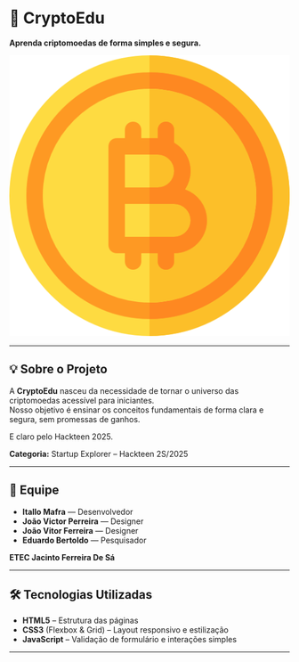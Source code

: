 # 🚀 CryptoEdu

**Aprenda criptomoedas de forma simples e segura.**

![Banner](img/banner.png) <!-- opcional: substitua ou remova se não tiver imagem -->

---

## 💡 Sobre o Projeto
A **CryptoEdu** nasceu da necessidade de tornar o universo das criptomoedas acessível para iniciantes.  
Nosso objetivo é ensinar os conceitos fundamentais de forma clara e segura, sem promessas de ganhos.

 E claro pelo Hackteen 2025.

**Categoria:** Startup Explorer – Hackteen 2S/2025

---

## 👥 Equipe
- **Itallo Mafra** — Desenvolvedor  
- **João Victor Perreira** — Designer  
- **João Vitor Ferreira** — Designer  
- **Eduardo Bertoldo** — Pesquisador  

**ETEC Jacinto Ferreira De Sá**

---

## 🛠️ Tecnologias Utilizadas
- **HTML5** – Estrutura das páginas  
- **CSS3** (Flexbox & Grid) – Layout responsivo e estilização  
- **JavaScript** – Validação de formulário e interações simples


---




